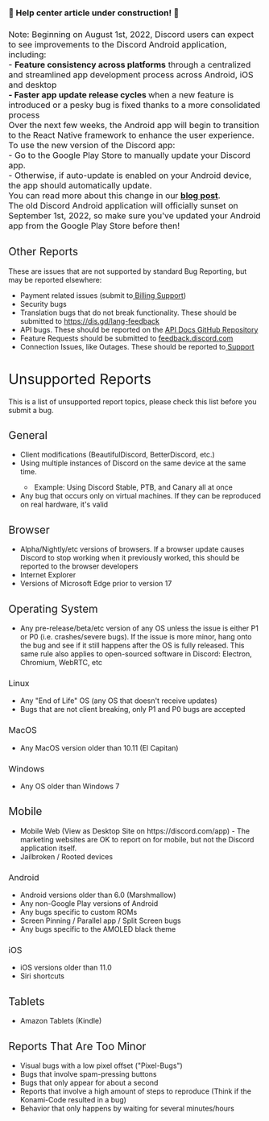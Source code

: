 <h3>🚧 Help center article under construction! 🚧</h3>
<h3>
    <span style="font-weight: 400;">Note: Beginning on August 1st, 2022, Discord users can expect to see improvements to the Discord Android application, including:<br>- </span><strong>Feature consistency across platforms</strong><span style="font-weight: 400;"> through a centralized and streamlined app development process across Android, iOS and desktop <br></span><strong>- Faster app update release cycles </strong><span style="font-weight: 400;">when a new feature is introduced or a pesky bug is fixed thanks to a more consolidated process<br></span><span style="font-weight: 400;">Over the next few weeks, the Android app will begin to transition to the React Native framework to enhance the user experience. To use the new version of the Discord app:<br>- </span><span style="font-weight: 400;">Go to the Google Play Store to manually update your Discord app.<br>- </span><span style="font-weight: 400;">Otherwise, if auto-update is enabled on your Android device, the app should automatically update.<br></span><span style="font-weight: 400;">You can read more about this change in our </span><a href="https://discord.com/blog/android-react-native-framework-update" target="_blank" rel="noopener noreferrer">blog post</a><span style="font-weight: 400;">.<br>The old Discord Android application will officially sunset on September 1st, 2022, so make sure you've updated your Android app from the Google Play Store before then!<br></span>
</h3>
<h2><span style="font-weight: 400;">Other Reports</span></h2>
<p><span style="font-weight: 400;">These are issues that are not supported by standard Bug Reporting, but may be reported elsewhere:</span></p>
<ul>
    <li style="font-weight: 400;" aria-level="1">
        <span style="font-weight: 400;">Payment related issues (submit to</span><a href="https://dis.gd/billing"> <span style="font-weight: 400;">Billing Support</span></a><span style="font-weight: 400;">)</span>
    </li>
    <li style="font-weight: 400;" aria-level="1"><span style="font-weight: 400;">Security bugs</span></li>
    <li style="font-weight: 400;" aria-level="1"><span style="font-weight: 400;">Translation bugs that do not break functionality. These should be submitted to <a href="https://dis.gd/lang-feedback" target="_blank" rel="noopener noreferrer">https://dis.gd/lang-feedback</a></span></li>
    <li style="font-weight: 400;" aria-level="1">
        <span style="font-weight: 400;">API bugs. These should be reported on the </span><a href="https://github.com/discord/discord-api-docs/issues"><span style="font-weight: 400;">API Docs GitHub Repository</span></a>
    </li>
    <li style="font-weight: 400;" aria-level="1"><span style="font-weight: 400;">Feature Requests should be submitted to <a href="https://support.discord.com/hc/en-us/community/topics" target="_self">feedback.discord.com</a></span></li>
    <li style="font-weight: 400;" aria-level="1">
        <span style="font-weight: 400;">Connection Issues, like Outages. These should be reported to</span><a href="https://dis.gd/support"> <span style="font-weight: 400;">Support</span></a>
    </li>
</ul>
<h1><span style="font-weight: 400;">Unsupported Reports</span></h1>
<p><span style="font-weight: 400;">This is a list of unsupported report topics, please check this list before you submit a bug.</span></p>
<h2><span style="font-weight: 400;">General</span></h2>
<ul>
    <li style="font-weight: 400;" aria-level="1"><span style="font-weight: 400;">Client modifications (BeautifulDiscord, BetterDiscord, etc.)</span></li>
    <li style="font-weight: 400;" aria-level="1"><span style="font-weight: 400;">Using multiple instances of Discord on the same device at the same time.</span></li>
    <ul>
        <li style="font-weight: 400;" aria-level="2"><span style="font-weight: 400;"> Example: Using Discord Stable, PTB, and Canary all at once</span></li>
    </ul>
    <li style="font-weight: 400;" aria-level="1"><span style="font-weight: 400;">Any bug that occurs only on virtual machines. If they can be reproduced on real hardware, it's valid</span></li>
</ul>
<h2><span style="font-weight: 400;">Browser</span></h2>
<ul>
    <li style="font-weight: 400;" aria-level="1"><span style="font-weight: 400;">Alpha/Nightly/etc versions of browsers. If a browser update causes Discord to stop working when it previously worked, this should be reported to the browser developers</span></li>
    <li style="font-weight: 400;" aria-level="1"><span style="font-weight: 400;">Internet Explorer</span></li>
    <li style="font-weight: 400;" aria-level="1"><span style="font-weight: 400;">Versions of Microsoft Edge prior to version 17</span></li>
</ul>
<h2><span style="font-weight: 400;">Operating System</span></h2>
<ul>
    <li style="font-weight: 400;" aria-level="1"><span style="font-weight: 400;">Any pre-release/beta/etc version of any OS unless the issue is either P1 or P0 (i.e. crashes/severe bugs). If the issue is more minor, hang onto the bug and see if it still happens after the OS is fully released. This same rule also applies to open-sourced software in Discord: Electron, Chromium, WebRTC, etc</span></li>
</ul>
<h3><span style="font-weight: 400;">Linux</span></h3>
<ul>
    <li style="font-weight: 400;" aria-level="1"><span style="font-weight: 400;">Any "End of Life" OS (any OS that doesn't receive updates)</span></li>
    <li style="font-weight: 400;" aria-level="1"><span style="font-weight: 400;">Bugs that are not client breaking, only P1 and P0 bugs are accepted</span></li>
</ul>
<h3><span style="font-weight: 400;">MacOS</span></h3>
<ul>
    <li style="font-weight: 400;" aria-level="1">
        <span style="font-weight: 400;"><span style="font-weight: 400;">Any MacOS version older than </span></span>10.11 (El Capitan)
    </li>
</ul>
<h3><span style="font-weight: 400;">Windows</span></h3>
<ul>
    <li style="font-weight: 400;" aria-level="1"><span style="font-weight: 400;">Any OS older than Windows 7</span></li>
</ul>
<h2><span style="font-weight: 400;">Mobile</span></h2>
<ul>
    <li style="font-weight: 400;" aria-level="1"><span style="font-weight: 400;">Mobile Web (View as Desktop Site on https://discord.com/app) - The marketing websites are OK to report on for mobile, but not the Discord application itself.</span></li>
    <li style="font-weight: 400;" aria-level="1"><span style="font-weight: 400;">Jailbroken / Rooted devices</span></li>
</ul>
<h3><span style="font-weight: 400;">Android</span></h3>
<ul>
    <li style="font-weight: 400;" aria-level="1"><span style="font-weight: 400;">Android versions older than 6.0 (Marshmallow)</span></li>
    <li style="font-weight: 400;" aria-level="1"><span style="font-weight: 400;">Any non-Google Play versions of Android</span></li>
    <li style="font-weight: 400;" aria-level="1"><span style="font-weight: 400;">Any bugs specific to custom ROMs</span></li>
    <li style="font-weight: 400;" aria-level="1"><span style="font-weight: 400;">Screen Pinning / Parallel app / Split Screen bugs</span></li>
    <li style="font-weight: 400;" aria-level="1"><span style="font-weight: 400;">Any bugs specific to the AMOLED black theme</span></li>
</ul>
<h3><span style="font-weight: 400;">iOS</span></h3>
<ul>
    <li style="font-weight: 400;" aria-level="1"><span style="font-weight: 400;">iOS versions older than 11.0</span></li>
    <li style="font-weight: 400;" aria-level="1"><span style="font-weight: 400;">Siri shortcuts</span></li>
</ul>
<h2><span style="font-weight: 400;">Tablets</span></h2>
<ul>
    <li style="font-weight: 400;" aria-level="1"><span style="font-weight: 400;">Amazon Tablets (Kindle) </span></li>
</ul>
<h2><span style="font-weight: 400;">Reports That Are Too Minor</span></h2>
<ul>
    <li style="font-weight: 400;" aria-level="1"><span style="font-weight: 400;">Visual bugs with a low pixel offset ("Pixel-Bugs")</span></li>
    <li style="font-weight: 400;" aria-level="1"><span style="font-weight: 400;">Bugs that involve spam-pressing buttons</span></li>
    <li style="font-weight: 400;" aria-level="1"><span style="font-weight: 400;">Bugs that only appear for about a second</span></li>
    <li style="font-weight: 400;" aria-level="1"><span style="font-weight: 400;">Reports that involve a high amount of steps to reproduce (Think if the Konami-Code resulted in a bug)</span></li>
    <li style="font-weight: 400;" aria-level="1"><span style="font-weight: 400;">Behavior that only happens by waiting for several minutes/hours</span></li>
</ul>